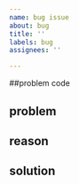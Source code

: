 ```yaml
---
name: bug issue
about: bug
title: ''
labels: bug
assignees: ''

---
```


##problem code

## problem

## reason

## solution
